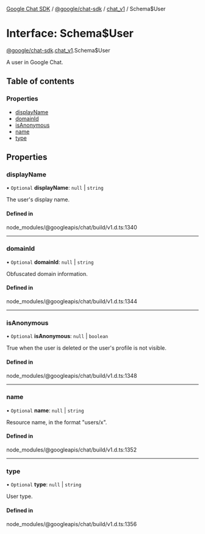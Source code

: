 [Google Chat SDK](../README.md) / [@google/chat-sdk](../modules/google_chat_sdk.md) / [chat\_v1](../modules/google_chat_sdk.chat_v1.md) / Schema$User

# Interface: Schema$User

[@google/chat-sdk](../modules/google_chat_sdk.md).[chat_v1](../modules/google_chat_sdk.chat_v1.md).Schema$User

A user in Google Chat.

## Table of contents

### Properties

- [displayName](google_chat_sdk.chat_v1.Schema_User.md#displayname)
- [domainId](google_chat_sdk.chat_v1.Schema_User.md#domainid)
- [isAnonymous](google_chat_sdk.chat_v1.Schema_User.md#isanonymous)
- [name](google_chat_sdk.chat_v1.Schema_User.md#name)
- [type](google_chat_sdk.chat_v1.Schema_User.md#type)

## Properties

### displayName

• `Optional` **displayName**: ``null`` \| `string`

The user's display name.

#### Defined in

node_modules/@googleapis/chat/build/v1.d.ts:1340

___

### domainId

• `Optional` **domainId**: ``null`` \| `string`

Obfuscated domain information.

#### Defined in

node_modules/@googleapis/chat/build/v1.d.ts:1344

___

### isAnonymous

• `Optional` **isAnonymous**: ``null`` \| `boolean`

True when the user is deleted or the user's profile is not visible.

#### Defined in

node_modules/@googleapis/chat/build/v1.d.ts:1348

___

### name

• `Optional` **name**: ``null`` \| `string`

Resource name, in the format "users/x".

#### Defined in

node_modules/@googleapis/chat/build/v1.d.ts:1352

___

### type

• `Optional` **type**: ``null`` \| `string`

User type.

#### Defined in

node_modules/@googleapis/chat/build/v1.d.ts:1356
